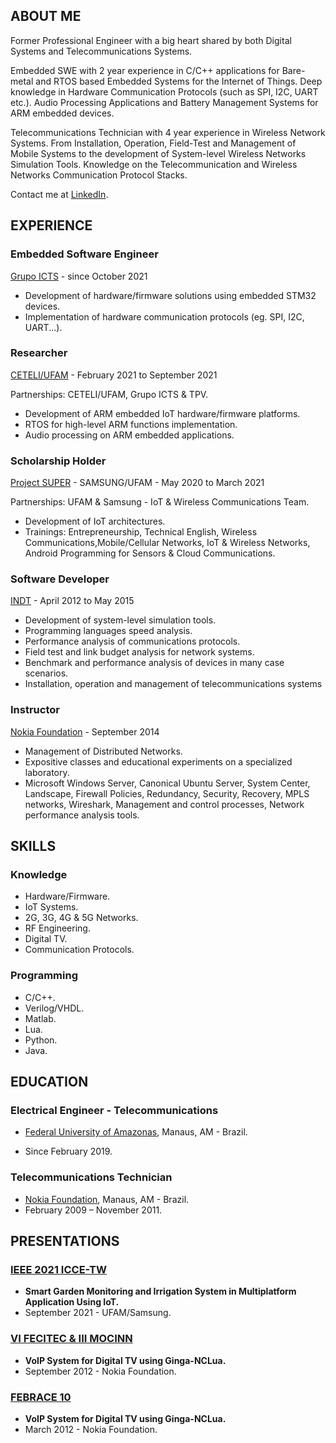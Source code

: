 ## ABOUT ME

Former Professional Engineer with a big heart shared by both Digital Systems and Telecommunications Systems. 

Embedded SWE with 2 year experience in C/C++ applications for Bare-metal and RTOS based Embedded Systems for the Internet of Things. Deep knowledge in Hardware Communication Protocols (such as SPI, I2C, UART etc.). Audio Processing Applications and Battery Management Systems for ARM embedded devices. 

Telecommunications Technician with 4 year experience in Wireless Network Systems. From Installation, Operation, Field-Test and Management of Mobile Systems to the development of System-level Wireless Networks Simulation Tools.  Knowledge on the Telecommunication and Wireless Networks Communication Protocol Stacks. 

Contact me at [LinkedIn](https://www.linkedin.com/in/nedson/). 

## EXPERIENCE

### **Embedded Software Engineer**

[Grupo ICTS](http://grupoicts.com.br/) - since October 2021 

* Development of hardware/firmware solutions using embedded STM32 devices.
* Implementation of hardware communication protocols (eg. SPI, I2C, UART...).

### **Researcher**

[CETELI/UFAM](https://www.ceteli.ufam.edu.br/) - February 2021 to September 2021

Partnerships: CETELI/UFAM, Grupo ICTS & TPV.

* Development of ARM embedded IoT hardware/firmware platforms.
* RTOS for high-level ARM functions implementation.
* Audio processing on ARM embedded applications.

### **Scholarship Holder**

[Project SUPER](https://super.ufam.edu.br/) - SAMSUNG/UFAM - May 2020 to March 2021 

Partnerships: UFAM & Samsung - IoT & Wireless Communications Team.

* Development of IoT architectures.
* Trainings: Entrepreneurship, Technical English, Wireless Communications,Mobile/Cellular Networks, IoT & Wireless Networks, Android Programming for Sensors & Cloud Communications.

### **Software Developer**

[INDT](https://www.indt.org.br/) - April 2012 to May 2015

* Development of system-level simulation tools.
* Programming languages speed analysis.
* Performance analysis of communications protocols.
* Field test and link budget analysis for network systems.
* Benchmark and performance analysis of devices in many case scenarios.
* Installation, operation and management of telecommunications systems

### Instructor

[Nokia Foundation](https://www.fundacaomatiasmachline.org.br/nossa-historia/) - September 2014

* Management of Distributed Networks.
* Expositive classes and educational experiments on a specialized laboratory.
* Microsoft Windows Server, Canonical Ubuntu Server, System Center, Landscape, Firewall Policies, Redundancy, Security, Recovery, MPLS networks, Wireshark, Management and control processes,
  Network performance analysis tools.

## SKILLS

### Knowledge

* Hardware/Firmware.
* IoT Systems.
* 2G, 3G, 4G & 5G Networks.
* RF Engineering.
* Digital TV.
* Communication Protocols.

### Programming

* C/C++.
* Verilog/VHDL.
* Matlab.
* Lua. 
* Python.
* Java.

## EDUCATION

### Electrical Engineer - Telecommunications

* [Federal University of Amazonas](https://www.ufam.edu.br/), Manaus, AM - Brazil.

* Since February 2019.

### Telecommunications Technician

* [Nokia Foundation](https://www.fundacaomatiasmachline.org.br/nossa-historia/), Manaus, AM - Brazil. 
* February 2009 – November 2011.

## PRESENTATIONS

### [IEEE 2021 ICCE-TW](http://www.icce-tw.org/)

* **Smart Garden Monitoring and Irrigation System in Multiplatform Application Using IoT.**
* September 2021 - UFAM/Samsung.

### [VI FECITEC & III MOCINN](http://www.fecitec.com.br/)

* **VoIP System for Digital TV using Ginga-NCLua.**
* September 2012 - Nokia Foundation.

### [FEBRACE 10](https://febrace.org.br/)

* **VoIP System for Digital TV using Ginga-NCLua.**
* March 2012 - Nokia Foundation.